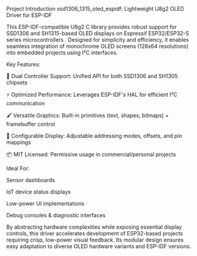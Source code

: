 Project Introduction
ssd1306_1315_oled_espidf: Lightweight U8g2 OLED Driver for ESP-IDF 

This ESP-IDF-compatible U8g2  C library provides robust support for SSD1306 and SH1315-based OLED displays on Espressif ESP32/ESP32-S series microcontrollers . Designed for simplicity and efficiency, it enables seamless integration of monochrome OLED screens (128x64 resolutions) into embedded projects using I²C interfaces.

Key Features:

🎯 Dual Controller Support: Unified API for both SSD1306 and SH1305 chipsets 

⚡ Optimized Performance: Leverages ESP-IDF's HAL for efficient I²C communication

🖌️ Versatile Graphics: Built-in primitives (text, shapes, bitmaps) + framebuffer control

🔧 Configurable Display: Adjustable addressing modes, offsets, and pin mappings

📦 MIT Licensed: Permissive usage in commercial/personal projects

Ideal For:

Sensor dashboards

IoT device status displays

Low-power UI implementations

Debug consoles & diagnostic interfaces

By abstracting hardware complexities while exposing essential display controls, this driver accelerates development of ESP32-based projects requiring crisp, low-power visual feedback. Its modular design ensures easy adaptation to diverse OLED hardware variants and ESP-IDF versions.
